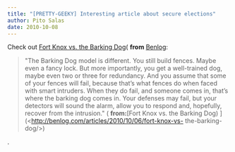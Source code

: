 ```yaml
---
title: "[PRETTY-GEEKY] Interesting article about secure elections"
author: Pito Salas
date: 2010-10-08
---
```




Check out [Fort Knox vs. the Barking
Dog](<http://benlog.com/articles/2010/10/06/fort-knox-vs-the-barking-dog/>)(
**from** [Benlog](<http://benlog.com/feed/>):

> "The Barking Dog model is different. You still build fences. Maybe even a
> fancy lock. But more importantly, you get a well-trained dog, maybe even two
> or three for redundancy. And you assume that some of your fences will fail,
> because that’s what fences do when faced with smart intruders. When they do
> fail, and someone comes in, that’s where the barking dog comes in. Your
> defenses may fail, but your detectors will sound the alarm, allow you to
> respond and, hopefully, recover from the intrusion." ( **from:**[Fort Knox
> vs. the Barking Dog) ](<http://benlog.com/articles/2010/10/06/fort-knox-vs-
> the-barking-dog/>)

.


